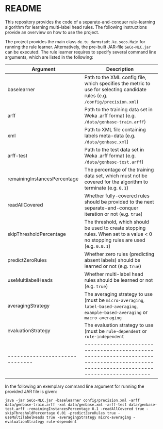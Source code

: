 # README

This repository provides the code of a separate-and-conquer rule-learning algorithm for learning multi-label head rules. The following instructions provide an overview on how to use the project.

The project provides the main class `de.tu_darmstadt.ke.seco.Main` for running the rule learner. Alternatively, the pre-built JAR-file `SeCo-MLC.jar` can be executed. The rule learner requires to specify several command line arguments, which are listed in the following:

| Argument                     | Description                                                                                                                       |
|------------------------------|-----------------------------------------------------------------------------------------------------------------------------------|
| baselearner                  | Path to the XML config file, which specifies the metric to use for selecting candidate rules (e.g. `/config/precision.xml`)       |
| arff                         | Path to the training data set in Weka .arff format (e.g. `/data/genbase-train.arff`)                                              |
| xml                          | Path to XML file containing labels meta-data (e.g. `/data/genbase.xml`)                                                           |
| arff-test                    | Path to the test data set in Weka .arff format (e.g. `/data/genbase-test.arff`)                                                   |
| remainingInstancesPercentage | The percentage of the training data set, which must not be covered for the algorithm to terminate (e.g. `0.1`)                    |
| readAllCovered               | Whether fully-covered rules should be provided to the next separate-and-conquer iteration or not (e.g. `true`)                    |
| skipThresholdPercentage      | The threshold, which should be used to create stopping rules. When set to a value < 0 no stopping rules are used (e.g. `0.0.1`)   |
| predictZeroRules             | Whether zero rules (predicting absent labels) should be learned or not (e.g. `true`)                                              |
| useMultilabelHeads           | Whether multi-label head rules should be learned or not (e.g. `true`)                                                             |
| averagingStrategy            | The averaging strategy to use (must be `micro-averaging`, `label-based-averaging`, `example-based-averaging` or `macro-averaging` |
| evaluationStrategy           | The evaluation strategy to use (must be `rule-dependent` or `rule-independent`                                                    |
|------------------------------|-----------------------------------------------------------------------------------------------------------------------------------|

In the following an exemplary command line argument for running the provided JAR file is given:

```
java -jar SeCo-MLC.jar -baselearner config/precision.xml -arff data/genbase-train.arff -xml data/genbase.xml -arff-test data/genbase-test.arff -remainingInstancesPercentage 0.1 -readAllCovered true -skipThresholdPercentage 0.01 -predictZeroRules true -useMultilabelHeads true -averagingStrategy micro-averaging -evaluationStrategy rule-dependent
```